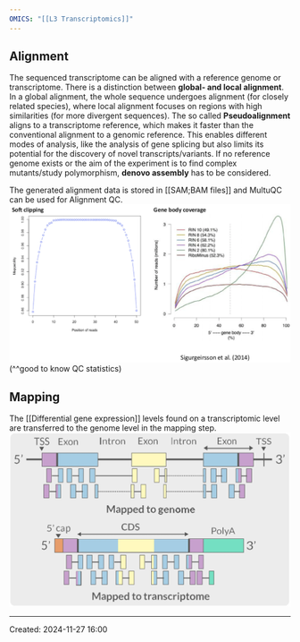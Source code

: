 ```yaml
---
OMICS: "[[L3 Transcriptomics]]"
---
```

## Alignment
The sequenced transcriptome can be aligned with a reference genome or transcriptome. 
There is a distinction between **global- and local alignment**. In a global alignment, the whole sequence undergoes alignment (for closely related species), where local alignment focuses on regions with high similarities (for more divergent sequences).
The so called **Pseudoalignment** aligns to a transcriptome reference, which makes it faster than the conventional alignment to a genomic reference. This enables different modes of analysis, like the analysis of gene splicing but also limits its potential for the discovery of novel transcripts/variants.
If no reference genome exists or the aim of the experiment is to find complex mutants/study polymorphism, **denovo assembly** has to be considered.

The generated alignment data is stored in [[SAM;BAM files]] and MultuQC can be used for Alignment QC.
![](../Attachments/KIMN20_Transcriptomics_intro_-521013114.png)(^^good to know QC statistics)
## Mapping
The [[Differential gene expression]] levels found on a transcriptomic level are transferred to the genome level in the mapping step.
![](../Attachments/KIMN20_Transcriptomics_intro_-521013114%201.png)

---
Created: 2024-11-27 16:00